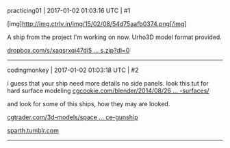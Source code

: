 practicing01 | 2017-01-02 01:03:16 UTC | #1

[img]http://img.ctrlv.in/img/15/02/08/54d75aafb0374.png[/img]

A ship from the project I'm working on now.  Urho3D model format provided.

[dropbox.com/s/xaqsrxqi47di5 ... s.zip?dl=0](https://www.dropbox.com/s/xaqsrxqi47di556/USS%20Clades.zip?dl=0)

-------------------------

codingmonkey | 2017-01-02 01:03:18 UTC | #2

i guess that your ship need more details no side panels.
look this tut for hard surface modeling
[cgcookie.com/blender/2014/08/26 ... -surfaces/](https://cgcookie.com/blender/2014/08/26/modeling-hard-surface-panels-curved-surfaces/)

and look for some of this ships, how they may are looked.

[cgtrader.com/3d-models/space ... ce-gunship](http://www.cgtrader.com/3d-models/space/spacecraft-sci-fi/space-gunship)

[sparth.tumblr.com](http://sparth.tumblr.com)

-------------------------

